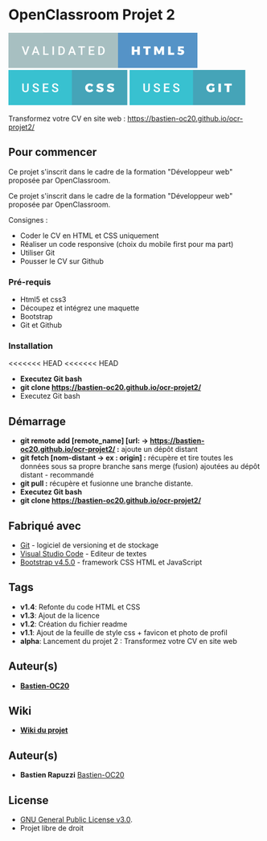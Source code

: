 # OpenClassroom Projet 2 

[![forthebadge](https://raw.githubusercontent.com/BraveUX/for-the-badge/b4774ac10915eba3739cf388c4e0af4ace9bd343/src/images/badges/validated-html5.svg)](https://validator.w3.org/nu/?showsource=yes&showoutline=yes&showimagereport=yes&doc=https%3A%2F%2Fbastien-oc20.github.io%2Focr-projet2%2F)
[![forthebadge](https://raw.githubusercontent.com/BraveUX/for-the-badge/b4774ac10915eba3739cf388c4e0af4ace9bd343/src/images/badges/uses-css.svg)](http://forthebadge.com)
[![forthebadge](https://raw.githubusercontent.com/BraveUX/for-the-badge/b4774ac10915eba3739cf388c4e0af4ace9bd343/src/images/badges/uses-git.svg)](https://github.com/Bastien-OC20)


 Transformez votre CV en site web :  https://bastien-oc20.github.io/ocr-projet2/

## Pour commencer


Ce projet s'inscrit dans le cadre de la formation "Développeur web" proposée par OpenClassroom.

Ce projet s'inscrit dans le cadre de la formation "Développeur web" proposée par OpenClassroom.

Consignes :
- Coder le CV en HTML et CSS uniquement
- Réaliser un code responsive (choix du mobile first pour ma part)
- Utiliser Git
- Pousser le CV sur Github


### Pré-requis

- Html5 et css3
- Découpez et intégrez une maquette 
- Bootstrap
- Git et Github

### Installation

<<<<<<< HEAD
<<<<<<< HEAD
- **Executez Git bash**
- **git clone https://bastien-oc20.github.io/ocr-projet2/**
- Executez Git bash


## Démarrage

- **git remote add [remote_name] [url: -> https://bastien-oc20.github.io/ocr-projet2/ :** ajoute un dépôt distant
- **git fetch [nom-distant -> ex : origin] :** récupère et tire toutes les données sous sa propre branche sans merge (fusion) ajoutées au dépôt distant - recommandé
- **git pull :** récupère et fusionne une branche distante.
- **Executez Git bash**
- **git clone https://bastien-oc20.github.io/ocr-projet2/**


## Fabriqué avec

* [Git](https://git-scm.com/download/win) - logiciel de versioning et de stockage
* [Visual Studio Code](https://code.visualstudio.com/) - Editeur de textes
* [Bootstrap v4.5.0](https://getbootstrap.com/) - framework CSS HTML et JavaScript


## Tags

- **v1.4**: Refonte du code HTML et CSS
- **v1.3**: Ajout de la licence
- **v1.2**: Création du fichier readme
- **v1.1**: Ajout de la feuille de style css + favicon et photo de profil
- **alpha**: Lancement du projet 2 : Transformez votre CV en site web


## Auteur(s)

- [**Bastien-OC20**](https://github.com/Bastien-OC20/)


## Wiki
- [**Wiki du projet**](https://github.com/Bastien-OC20/ocr-projet2/wiki)


## Auteur(s)

- **Bastien Rapuzzi** [Bastien-OC20](https://github.com/Bastien-OC20/)



## License

* [GNU General Public License v3.0](https://github.com/Bastien-OC20/ocr-projet2/blob/master/licence.md).
* Projet libre de droit

